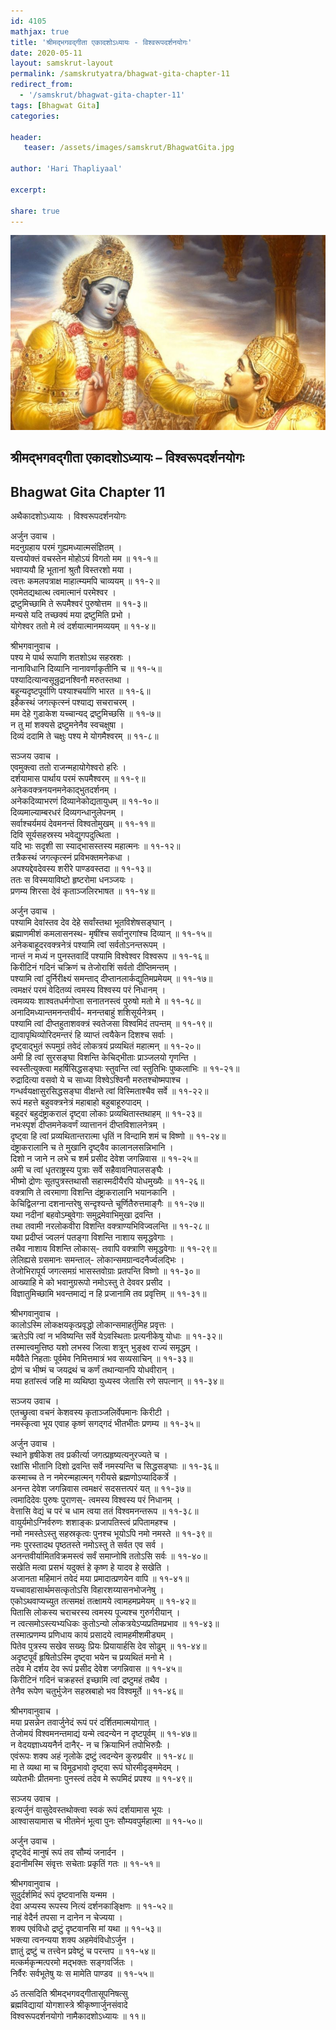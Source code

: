 ```yaml
---    
id: 4105    
mathjax: true    
title: 'श्रीमद्भगवद्गीता एकादशोऽध्यायः - विश्वरूपदर्शनयोगः'    
date: 2020-05-11    
layout: samskrut-layout 
permalink: /samskrutyatra/bhagwat-gita-chapter-11
redirect_from: 
  - '/samskrut/bhagwat-gita-chapter-11'
tags: [Bhagwat Gita]    
categories:    
    
header:    
   teaser: /assets/images/samskrut/BhagwatGita.jpg    
    
author: 'Hari Thapliyaal'    
    
excerpt:    
    
share: true    
---    
```

    
![](/assets/images/samskrut/BhagwatGita.jpg)    
    
## श्रीमद्भगवद्गीता एकादशोऽध्यायः – विश्वरूपदर्शनयोगः    
## Bhagwat Gita Chapter 11    
    
अथैकादशोऽध्यायः ।    विश्वरूपदर्शनयोगः    
    
अर्जुन उवाच ।    
मदनुग्रहाय परमं गुह्यमध्यात्मसंज्ञितम् ।    
यत्त्वयोक्तं वचस्तेन मोहोऽयं विगतो मम ॥ ११-१॥    
भवाप्ययौ हि भूतानां श्रुतौ विस्तरशो मया ।    
त्वत्तः कमलपत्राक्ष माहात्म्यमपि चाव्ययम् ॥ ११-२॥    
एवमेतद्यथात्थ त्वमात्मानं परमेश्वर ।    
द्रष्टुमिच्छामि ते रूपमैश्वरं पुरुषोत्तम ॥ ११-३॥    
मन्यसे यदि तच्छक्यं मया द्रष्टुमिति प्रभो ।    
योगेश्वर ततो मे त्वं दर्शयात्मानमव्ययम् ॥ ११-४॥    
    
श्रीभगवानुवाच ।    
पश्य मे पार्थ रूपाणि शतशोऽथ सहस्रशः ।    
नानाविधानि दिव्यानि नानावर्णाकृतीनि च ॥ ११-५॥    
पश्यादित्यान्वसून्रुद्रानश्विनौ मरुतस्तथा ।    
बहून्यदृष्टपूर्वाणि पश्याश्चर्याणि भारत ॥ ११-६॥    
इहैकस्थं जगत्कृत्स्नं पश्याद्य सचराचरम् ।    
मम देहे गुडाकेश यच्चान्यद् द्रष्टुमिच्छसि ॥ ११-७॥    
न तु मां शक्यसे द्रष्टुमनेनैव स्वचक्षुषा ।    
दिव्यं ददामि ते चक्षुः पश्य मे योगमैश्वरम् ॥ ११-८॥    
    
सञ्जय उवाच ।    
एवमुक्त्वा ततो राजन्महायोगेश्वरो हरिः ।    
दर्शयामास पार्थाय परमं रूपमैश्वरम् ॥ ११-९॥    
अनेकवक्त्रनयनमनेकाद्भुतदर्शनम् ।    
अनेकदिव्याभरणं दिव्यानेकोद्यतायुधम् ॥ ११-१०॥    
दिव्यमाल्याम्बरधरं दिव्यगन्धानुलेपनम् ।    
सर्वाश्चर्यमयं देवमनन्तं विश्वतोमुखम् ॥ ११-११॥    
दिवि सूर्यसहस्रस्य भवेद्युगपदुत्थिता ।    
यदि भाः सदृशी सा स्याद्भासस्तस्य महात्मनः ॥ ११-१२॥    
तत्रैकस्थं जगत्कृत्स्नं प्रविभक्तमनेकधा ।    
अपश्यद्देवदेवस्य शरीरे पाण्डवस्तदा ॥ ११-१३॥    
ततः स विस्मयाविष्टो हृष्टरोमा धनञ्जयः ।    
प्रणम्य शिरसा देवं कृताञ्जलिरभाषत ॥ ११-१४॥    
    
अर्जुन उवाच ।    
पश्यामि देवांस्तव देव देहे सर्वांस्तथा भूतविशेषसङ्घान् ।    
ब्रह्माणमीशं कमलासनस्थ- मृषींश्च सर्वानुरगांश्च दिव्यान् ॥ ११-१५॥    
अनेकबाहूदरवक्त्रनेत्रं पश्यामि त्वां सर्वतोऽनन्तरूपम् ।    
नान्तं न मध्यं न पुनस्तवादिं पश्यामि विश्वेश्वर   विश्वरूप ॥ ११-१६॥    
किरीटिनं गदिनं चक्रिणं च तेजोराशिं सर्वतो दीप्तिमन्तम् ।    
पश्यामि त्वां दुर्निरीक्ष्यं समन्ताद् दीप्तानलार्कद्युतिमप्रमेयम् ॥ ११-१७॥    
त्वमक्षरं परमं वेदितव्यं त्वमस्य विश्वस्य परं निधानम् ।    
त्वमव्ययः शाश्वतधर्मगोप्ता सनातनस्त्वं पुरुषो मतो मे ॥ ११-१८॥    
अनादिमध्यान्तमनन्तवीर्य- मनन्तबाहुं शशिसूर्यनेत्रम् ।    
पश्यामि त्वां दीप्तहुताशवक्त्रं स्वतेजसा विश्वमिदं तपन्तम् ॥ ११-१९॥    
द्यावापृथिव्योरिदमन्तरं हि व्याप्तं त्वयैकेन दिशश्च सर्वाः ।    
दृष्ट्वाद्भुतं रूपमुग्रं तवेदं लोकत्रयं प्रव्यथितं महात्मन् ॥ ११-२०॥    
अमी हि त्वां सुरसङ्घा विशन्ति केचिद्भीताः प्राञ्जलयो गृणन्ति ।    
स्वस्तीत्युक्त्वा महर्षिसिद्धसङ्घाः स्तुवन्ति त्वां स्तुतिभिः पुष्कलाभिः ॥ ११-२१॥    
रुद्रादित्या वसवो ये च साध्या विश्वेऽश्विनौ मरुतश्चोष्मपाश्च ।    
गन्धर्वयक्षासुरसिद्धसङ्घा वीक्षन्ते त्वां विस्मिताश्चैव सर्वे ॥ ११-२२॥    
रूपं महत्ते बहुवक्त्रनेत्रं महाबाहो बहुबाहूरुपादम् ।    
बहूदरं बहुदंष्ट्राकरालं दृष्ट्वा लोकाः प्रव्यथितास्तथाहम् ॥ ११-२३॥    
नभःस्पृशं दीप्तमनेकवर्णं व्यात्ताननं दीप्तविशालनेत्रम् ।    
दृष्ट्वा हि त्वां प्रव्यथितान्तरात्मा धृतिं न विन्दामि शमं च विष्णो ॥ ११-२४॥    
दंष्ट्राकरालानि च ते मुखानि दृष्ट्वैव कालानलसन्निभानि ।    
दिशो न जाने न लभे च शर्म प्रसीद देवेश जगन्निवास ॥ ११-२५॥    
अमी च त्वां धृतराष्ट्रस्य पुत्राः सर्वे सहैवावनिपालसङ्घैः ।    
भीष्मो द्रोणः सूतपुत्रस्तथासौ सहास्मदीयैरपि योधमुख्यैः ॥ ११-२६॥    
वक्त्राणि ते त्वरमाणा विशन्ति दंष्ट्राकरालानि भयानकानि ।    
केचिद्विलग्ना दशनान्तरेषु सन्दृश्यन्ते चूर्णितैरुत्तमाङ्गैः ॥ ११-२७॥    
यथा नदीनां बहवोऽम्बुवेगाः समुद्रमेवाभिमुखा द्रवन्ति ।    
तथा तवामी नरलोकवीरा विशन्ति वक्त्राण्यभिविज्वलन्ति ॥ ११-२८॥    
यथा प्रदीप्तं ज्वलनं पतङ्गा विशन्ति नाशाय समृद्धवेगाः ।    
तथैव नाशाय विशन्ति लोकास्- तवापि वक्त्राणि समृद्धवेगाः ॥ ११-२९॥    
लेलिह्यसे ग्रसमानः समन्ताल्- लोकान्समग्रान्वदनैर्ज्वलद्भिः ।    
तेजोभिरापूर्य जगत्समग्रं भासस्तवोग्राः प्रतपन्ति विष्णो ॥ ११-३०॥    
आख्याहि मे को भवानुग्ररूपो नमोऽस्तु ते देववर प्रसीद ।    
विज्ञातुमिच्छामि भवन्तमाद्यं न हि प्रजानामि तव प्रवृत्तिम् ॥ ११-३१॥    
    
श्रीभगवानुवाच ।    
कालोऽस्मि लोकक्षयकृत्प्रवृद्धो लोकान्समाहर्तुमिह प्रवृत्तः ।    
ऋतेऽपि त्वां न भविष्यन्ति सर्वे येऽवस्थिताः प्रत्यनीकेषु योधाः ॥ ११-३२॥    
तस्मात्त्वमुत्तिष्ठ यशो लभस्व जित्वा शत्रून् भुङ्क्ष्व राज्यं समृद्धम् ।    
मयैवैते निहताः पूर्वमेव निमित्तमात्रं भव सव्यसाचिन् ॥ ११-३३॥    
द्रोणं च भीष्मं च जयद्रथं च कर्णं तथान्यानपि योधवीरान् ।    
मया हतांस्त्वं जहि मा व्यथिष्ठा युध्यस्व जेतासि रणे सपत्नान् ॥ ११-३४॥    
    
सञ्जय उवाच ।    
एतच्छ्रुत्वा वचनं केशवस्य कृताञ्जलिर्वेपमानः किरीटी ।    
नमस्कृत्वा भूय एवाह कृष्णं सगद्गदं भीतभीतः प्रणम्य ॥ ११-३५॥    
    
अर्जुन उवाच ।    
स्थाने हृषीकेश तव प्रकीर्त्या जगत्प्रहृष्यत्यनुरज्यते च ।    
रक्षांसि भीतानि दिशो द्रवन्ति सर्वे नमस्यन्ति च सिद्धसङ्घाः ॥ ११-३६॥    
कस्माच्च ते न नमेरन्महात्मन् गरीयसे ब्रह्मणोऽप्यादिकर्त्रे ।    
अनन्त देवेश जगन्निवास त्वमक्षरं सदसत्तत्परं यत् ॥ ११-३७॥    
त्वमादिदेवः पुरुषः पुराणस्- त्वमस्य विश्वस्य परं निधानम् ।    
वेत्तासि वेद्यं च परं च धाम त्वया ततं विश्वमनन्तरूप ॥ ११-३८॥    
वायुर्यमोऽग्निर्वरुणः शशाङ्कः प्रजापतिस्त्वं प्रपितामहश्च ।    
नमो नमस्तेऽस्तु सहस्रकृत्वः पुनश्च भूयोऽपि नमो नमस्ते ॥ ११-३९॥    
नमः पुरस्तादथ पृष्ठतस्ते नमोऽस्तु ते सर्वत एव सर्व ।    
अनन्तवीर्यामितविक्रमस्त्वं सर्वं समाप्नोषि ततोऽसि सर्वः ॥ ११-४०॥    
सखेति मत्वा प्रसभं यदुक्तं हे कृष्ण हे यादव हे सखेति ।    
अजानता महिमानं तवेदं मया प्रमादात्प्रणयेन वापि ॥ ११-४१॥    
यच्चावहासार्थमसत्कृतोऽसि विहारशय्यासनभोजनेषु ।    
एकोऽथवाप्यच्युत तत्समक्षं तत्क्षामये त्वामहमप्रमेयम् ॥ ११-४२॥    
पितासि लोकस्य चराचरस्य त्वमस्य पूज्यश्च गुरुर्गरीयान् ।    
न त्वत्समोऽस्त्यभ्यधिकः कुतोऽन्यो लोकत्रयेऽप्यप्रतिमप्रभाव ॥ ११-४३॥    
तस्मात्प्रणम्य प्रणिधाय कायं प्रसादये त्वामहमीशमीड्यम् ।    
पितेव पुत्रस्य सखेव सख्युः प्रियः प्रियायार्हसि देव सोढुम् ॥ ११-४४॥    
अदृष्टपूर्वं हृषितोऽस्मि दृष्ट्वा भयेन च प्रव्यथितं मनो मे ।    
तदेव मे दर्शय देव रूपं प्रसीद देवेश जगन्निवास ॥ ११-४५॥    
किरीटिनं गदिनं चक्रहस्तं इच्छामि त्वां द्रष्टुमहं तथैव ।    
तेनैव रूपेण चतुर्भुजेन सहस्रबाहो भव विश्वमूर्ते ॥ ११-४६॥    
    
श्रीभगवानुवाच ।    
मया प्रसन्नेन तवार्जुनेदं रूपं परं दर्शितमात्मयोगात् ।    
तेजोमयं विश्वमनन्तमाद्यं यन्मे त्वदन्येन न दृष्टपूर्वम् ॥ ११-४७॥    
न वेदयज्ञाध्ययनैर्न दानैर्- न च क्रियाभिर्न तपोभिरुग्रैः ।    
एवंरूपः शक्य अहं नृलोके द्रष्टुं त्वदन्येन कुरुप्रवीर ॥ ११-४८॥    
मा ते व्यथा मा च विमूढभावो दृष्ट्वा रूपं घोरमीदृङ्ममेदम् ।    
व्यपेतभीः प्रीतमनाः पुनस्त्वं तदेव मे रूपमिदं प्रपश्य ॥ ११-४९॥    
    
सञ्जय उवाच ।    
इत्यर्जुनं वासुदेवस्तथोक्त्वा स्वकं रूपं दर्शयामास भूयः ।    
आश्वासयामास च भीतमेनं भूत्वा पुनः सौम्यवपुर्महात्मा ॥ ११-५०॥    
    
अर्जुन उवाच ।    
दृष्ट्वेदं मानुषं रूपं तव सौम्यं जनार्दन ।    
इदानीमस्मि संवृत्तः सचेताः प्रकृतिं गतः ॥ ११-५१॥    
    
श्रीभगवानुवाच ।    
सुदुर्दर्शमिदं रूपं दृष्टवानसि यन्मम ।    
देवा अप्यस्य रूपस्य नित्यं दर्शनकाङ्क्षिणः ॥ ११-५२॥    
नाहं वेदैर्न तपसा न दानेन न चेज्यया ।    
शक्य एवंविधो द्रष्टुं दृष्टवानसि मां यथा ॥ ११-५३॥    
भक्त्या त्वनन्यया शक्य अहमेवंविधोऽर्जुन ।    
ज्ञातुं द्रष्टुं च तत्त्वेन प्रवेष्टुं च परन्तप ॥ ११-५४॥    
मत्कर्मकृन्मत्परमो मद्भक्तः सङ्गवर्जितः ।    
निर्वैरः सर्वभूतेषु यः स मामेति पाण्डव ॥ ११-५५॥    
    
ॐ तत्सदिति श्रीमद्भगवद्गीतासूपनिषत्सु    
ब्रह्मविद्यायां योगशास्त्रे श्रीकृष्णार्जुनसंवादे    
विश्वरूपदर्शनयोगो नामैकादशोऽध्यायः ॥ ११॥    
    
